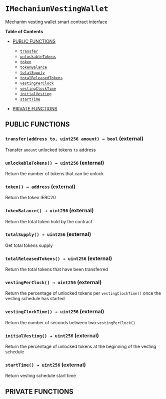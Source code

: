 # `IMechaniumVestingWallet`


Mechanim vesting wallet smart contract interface


**Table of Contents**

- [PUBLIC FUNCTIONS](#public-functions)
    - [`transfer`](#IMechaniumVestingWallet-transfer-address-uint256-)
    - [`unlockableTokens`](#IMechaniumVestingWallet-unlockableTokens--)
    - [`token`](#IMechaniumVestingWallet-token--)
    - [`tokenBalance`](#IMechaniumVestingWallet-tokenBalance--)
    - [`totalSupply`](#IMechaniumVestingWallet-totalSupply--)
    - [`totalReleasedTokens`](#IMechaniumVestingWallet-totalReleasedTokens--)
    - [`vestingPerClock`](#IMechaniumVestingWallet-vestingPerClock--)
    - [`vestingClockTime`](#IMechaniumVestingWallet-vestingClockTime--)
    - [`initialVesting`](#IMechaniumVestingWallet-initialVesting--)
    - [`startTime`](#IMechaniumVestingWallet-startTime--)

- [PRIVATE FUNCTIONS](#private-functions)







## PUBLIC FUNCTIONS

### `transfer(address to, uint256 amount) → bool` (external) <span id="IMechaniumVestingWallet-transfer-address-uint256-"></span>
Transfer `amount` unlocked tokens `to` address


### `unlockableTokens() → uint256` (external) <span id="IMechaniumVestingWallet-unlockableTokens--"></span>

Return the number of tokens that can be unlock

### `token() → address` (external) <span id="IMechaniumVestingWallet-token--"></span>

Return the token IERC20

### `tokenBalance() → uint256` (external) <span id="IMechaniumVestingWallet-tokenBalance--"></span>

Return the total token hold by the contract

### `totalSupply() → uint256` (external) <span id="IMechaniumVestingWallet-totalSupply--"></span>

Get total tokens supply

### `totalReleasedTokens() → uint256` (external) <span id="IMechaniumVestingWallet-totalReleasedTokens--"></span>

Return the total tokens that have been transferred

### `vestingPerClock() → uint256` (external) <span id="IMechaniumVestingWallet-vestingPerClock--"></span>

Return the percentage of unlocked tokens per `vestingClockTime()` once the vesting schedule has started

### `vestingClockTime() → uint256` (external) <span id="IMechaniumVestingWallet-vestingClockTime--"></span>

Return the number of seconds between two `vestingPerClock()`

### `initialVesting() → uint256` (external) <span id="IMechaniumVestingWallet-initialVesting--"></span>

Return the percentage of unlocked tokens at the beginning of the vesting schedule

### `startTime() → uint256` (external) <span id="IMechaniumVestingWallet-startTime--"></span>

Return vesting schedule start time

## PRIVATE FUNCTIONS



